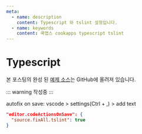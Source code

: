 ```yaml
---
meta:
  - name: description
    content: Typescript 와 tslint 설정입니다.
  - name: keywords
    content: 쿡앱스 cookapps typescript tslint
---
```


# Typescript

본 포스팅의 완성 된 [예제 소스](https://github.com/cookpi/example-typescript.git)는 GitHub에 올려져 있습니다.

::: warning
작성중
:::

autofix on save: vscode > settings(Ctrl + ,) > add text

```json
"editor.codeActionsOnSave": {
  "source.fixAll.tslint": true
}
```
